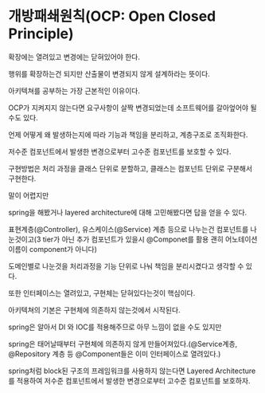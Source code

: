 # 개방패쇄원칙(OCP: Open Closed Principle)

확장에는 열려있고 변경에는 닫혀있어야 한다.

행위를 확장하는건 되지만 산출물이 변경되지 않게 설계하라는 뜻이다.

아키텍쳐를 공부하는 가장 근본적인 이유이다.

OCP가 지켜지지 않는다면 요구사항이 살짝 변경되었는데 소프트웨어를 갈아엎어야 될 수도 있다.

언제 어떻게 왜 발생하는지에 따라 기능과 책임을 분리하고, 계층구조로 조직화한다.

저수준 컴포넌트에서 발생한 변경으로부터 고수준 컴포넌트를 보호할 수 있다.

구현방법은 처리 과정을 클래스 단위로 분할하고, 클래스는 컴포넌트 단위로 구분해서 구현한다.


말이 어렵지만

spring을 해봤거나 layered architecture에 대해 고민해봤다면 답을 얻을 수 있다.

표현계층(@Controller), 유스케이스(@Service) 계층 등으로 나누는건 컴포넌트를 나눈것이고(3 tier가 아닌 추가 컴포넌트가 있을시 @Componet를 활용 괜히 어노테이션 이름이 component가 아니다)

도메인별로 나눈것을 처리과정을 기능 단위로 나눠 책임을 분리시켰다고 생각할 수 있다.

또한 인터페이스는 열려있고, 구현체는 닫혀있다는것이 핵심이다.

아키텍쳐의 기본은 구현체에 의존하지 않는것에서 시작된다.

spring은 알아서 DI 와 IOC를 적용해주므로 아무 느낌이 없을 수도 있지만

spring은 태어날때부터 구현체에 의존하지 않게 만들어져있다.(@Service계층, @Repository 계층 등 @Component들은 이미 인터페이스로 열려있다.)

spring처럼 block된 구조의 프레임워크를 사용하지 않는다면 Layered Architecture를 적용하여 저수준 컴포넌트에서 발생한 변경으로부터 고수준 컴포넌트를 보호하자.